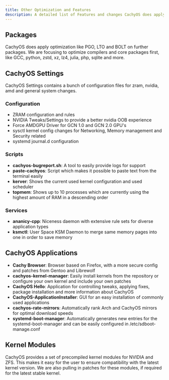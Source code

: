 ```yaml
---
title: Other Optimization and Features
description: A detailed list of Features and changes CachyOS does apply
---
```


Packages
--------

CachyOS does apply optimization like PGO, LTO and BOLT on further packages.
We are focusing to optimize compilers and core packages first, like GCC, python, zstd, xz, lz4, julia, php, sqlite and more.

CachyOS Settings
----------------

CachyOS Settings contains a bunch of configuration files for zram, nvidia, amd and general system changes.

### Configuration

- ZRAM configuration and rules
- NVIDIA Tweaks/Settings to provide a better nvidia OOB experience
- Force AMDGPU Driver for GCN 1.0 and GCN 2.0 GPU's
- sysctl kernel config changes for Networking, Memory management and Security related
- systemd journal.d configuration

### Scripts

- **cachyos-bugreport.sh**: A tool to easily provide logs for support
- **paste-cachyos**: Script which makes it possible to paste text from the terminal easily
- **kerver**: Shows the current used kernel configuration and used scheduler
- **topmem**: Shows up to 10 processes which are currently using the highest amount of RAM in a descending order

### Services

- **ananicy-cpp**: Niceness daemon with extensive rule sets for diverse application types
- **ksmctl**: User Space KSM Daemon to merge same memory pages into one in order to save memory


CachyOS Applications
--------------------

- **Cachy Browser**: Browser based on Firefox, with a more secure config and patches from Gentoo and Librewolf
- **cachyos-kernel-manager**: Easily install kernels from the repository or configure your own kernel and include your own patches
- **CachyOS Hello**: Application for controlling tweaks, applying fixes, package installation and more information about CachyOS
- **CachyOS-ApplicationInstaller**: GUI for an easy installation of commonly used applications
- **cachyos-rate-mirrors**: Automatically rank Arch and CachyOS mirrors for optimal download speeds
- **systemd-boot-manager**: Automatically generates new entries for the systemd-boot-manager and can be easily configured in /etc/sdboot-manage.conf

Kernel Modules
--------------

CachyOS provides a set of precompiled kernel modules for NVIDIA and ZFS.
This makes it easy for the user to ensure compatibility with the latest kernel version. We are also pulling in patches for these modules, if required for the latest stable kernel.

